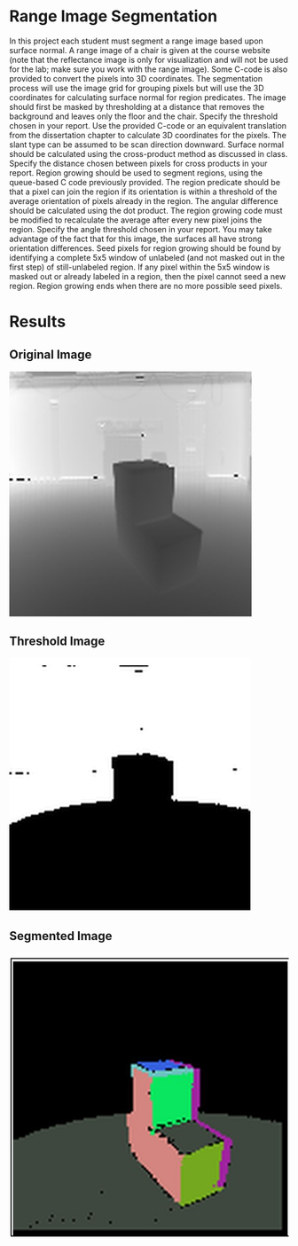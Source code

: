 # Range Image Segmentation

In this project each student must segment a range image based upon surface normal. A range image of a chair is given at the course website (note that the reflectance image is only for visualization and will not be used for the lab; make sure you work with the range image). Some C-code is also provided to convert the pixels into 3D coordinates. The segmentation process will use the image grid for grouping pixels but will use the 3D coordinates for calculating surface normal for region predicates.
The image should first be masked by thresholding at a distance that removes the background and leaves only the floor and the chair. Specify the threshold chosen in your report. Use the provided C-code or an equivalent translation from the dissertation chapter to calculate 3D coordinates for the pixels. The slant type can be assumed to be scan direction downward.
Surface normal should be calculated using the cross-product method as discussed in class. Specify the distance chosen between pixels for cross products in your report.
Region growing should be used to segment regions, using the queue-based C code previously provided. The region predicate should be that a pixel can join the region if its orientation is within a threshold of the average orientation of pixels already in the region. The angular difference should be calculated using the dot product. The region growing code must be modified to recalculate the average after every new pixel joins the region. Specify the angle threshold chosen in your report. You may take advantage of the fact that for this image, the surfaces all have strong orientation differences. Seed pixels for region growing should be found by identifying a complete 5x5 window of unlabeled (and not masked out in the first step) of still-unlabeled region. If any pixel within the 5x5 window is masked out or already labeled in a region, then the pixel cannot seed a new region. Region growing ends when there are no more possible seed pixels. 


# Results
## Original Image
![](https://github.com/Praj390/ECE6310_Computer_Vision/blob/master/Range%20image%20segmentation/original%20image.jpg)
## Threshold Image
![](https://github.com/Praj390/ECE6310_Computer_Vision/blob/master/Range%20image%20segmentation/threshold.jpg)
## Segmented Image
![](https://github.com/Praj390/ECE6310_Computer_Vision/blob/master/Range%20image%20segmentation/seg.jpg)